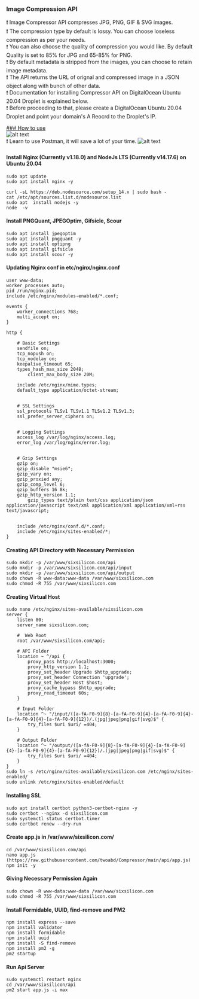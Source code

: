 ### Image Compression API

:exclamation: Image Compressor API compresses JPG, PNG, GIF & SVG images.   
:exclamation: The compression type by default is lossy. You can choose loseless compression as per your needs.      
:exclamation: You can also choose the quality of compression you would like. By default Quality is set to 85% for JPG and 65-85% for PNG.   
:exclamation: By default metadata is stripped from the images, you can choose to retain image metadata.    
:exclamation: The API returns the URL of orignal and compressed image in a JSON object along with bunch of other data.      
:exclamation: Documentation for installing Compressor API on DigitalOcean Ubuntu 20.04 Droplet is explained below.   
:exclamation: Before proceeding to that, please create a DigitalOcean Ubuntu 20.04 Droplet and point your domain's A Reocrd to the Droplet's IP.    
   
<ins> ### How to use </ins>  
![alt text](https://github.com/twoabd/Image-Compression-API/blob/main/docs/lossy.png?raw=true)  
:exclamation: Learn to use Postman, it will save a lot of your time. 
![alt text](https://github.com/twoabd/Image-Compression-API/blob/main/docs/Lossless.png?raw=true)   

#### Install Nginx (Currently v1.18.0) and NodeJs LTS (Currently v14.17.6) on Ubuntu 20.04
```
sudo apt update
sudo apt install nginx -y

curl -sL https://deb.nodesource.com/setup_14.x | sudo bash -
cat /etc/apt/sources.list.d/nodesource.list
sudo apt  install nodejs -y
node  -v
```

#### Install PNGQuant, JPEGOptim, Gifsicle, Scour

```
sudo apt install jpegoptim
sudo apt install pngquant -y
sudo apt install optipng
sudo apt install gifsicle
sudo apt install scour -y
```

#### Updating Nginx conf in etc/nginx/nginx.conf
```
user www-data;
worker_processes auto;
pid /run/nginx.pid;
include /etc/nginx/modules-enabled/*.conf;

events {
	worker_connections 768;
	multi_accept on;
}

http {

	# Basic Settings
	sendfile on;
	tcp_nopush on;
	tcp_nodelay on;
	keepalive_timeout 65;
	types_hash_max_size 2048;
        client_max_body_size 20M;

	include /etc/nginx/mime.types;
	default_type application/octet-stream;


	# SSL Settings
	ssl_protocols TLSv1 TLSv1.1 TLSv1.2 TLSv1.3;
	ssl_prefer_server_ciphers on;


	# Logging Settings
	access_log /var/log/nginx/access.log;
	error_log /var/log/nginx/error.log;


	# Gzip Settings
	gzip on; 
	gzip_disable "msie6";
	gzip_vary on;
	gzip_proxied any;
	gzip_comp_level 6;
	gzip_buffers 16 8k;
	gzip_http_version 1.1;
        gzip_types text/plain text/css application/json application/javascript text/xml application/xml application/xml+rss text/javascript;


	include /etc/nginx/conf.d/*.conf;
	include /etc/nginx/sites-enabled/*;
}
```

#### Creating API Directory with Necessary Permission

```
sudo mkdir -p /var/www/sixsilicon.com/api
sudo mkdir -p /var/www/sixsilicon.com/api/input
sudo mkdir -p /var/www/sixsilicon.com/api/output
sudo chown -R www-data:www-data /var/www/sixsilicon.com
sudo chmod -R 755 /var/www/sixsilicon.com
```

#### Creating Virtual Host
```
sudo nano /etc/nginx/sites-available/sixsilicon.com
server {
    listen 80;
    server_name sixsilicon.com;

    #  Web Root
    root /var/www/sixsilicon.com/api;
   
    # API Folder
    location ~ ^/api {
	    proxy_pass http://localhost:3000;
	    proxy_http_version 1.1;
	    proxy_set_header Upgrade $http_upgrade;
	    proxy_set_header Connection 'upgrade';
	    proxy_set_header Host $host;
	    proxy_cache_bypass $http_upgrade;
	    proxy_read_timeout 60s;
    }
    
    # Input Folder
    location ^~ "/input/([a-fA-F0-9]{8}-[a-fA-F0-9]{4}-[a-fA-F0-9]{4}-[a-fA-F0-9]{4}-[a-fA-F0-9]{12})/.(jpg|jpeg|png|gif|svg)$" {
        try_files $uri $uri/ =404;
    }

	# Output Folder
    location ^~ "/output/([a-fA-F0-9]{8}-[a-fA-F0-9]{4}-[a-fA-F0-9]{4}-[a-fA-F0-9]{4}-[a-fA-F0-9]{12})/.(jpg|jpeg|png|gif|svg)$" {
        try_files $uri $uri/ =404;
    }
}
sudo ln -s /etc/nginx/sites-available/sixsilicon.com /etc/nginx/sites-enabled/
sudo unlink /etc/nginx/sites-enabled/default
```

#### Installing SSL
```
sudo apt install certbot python3-certbot-nginx -y
sudo certbot --nginx -d sixsilicon.com
sudo systemctl status certbot.timer
sudo certbot renew --dry-run
```

#### Create app.js in /var/www/sixsilicon.com/
```
cd /var/www/sixsilicon.com/api
nano app.js (https://raw.githubusercontent.com/twoabd/Compressor/main/api/app.js)
npm init -y
```

#### Giving Necessary Permission Again

```
sudo chown -R www-data:www-data /var/www/sixsilicon.com
sudo chmod -R 755 /var/www/sixsilicon.com
```

#### Install Formidable, UUID, find-remove and PM2
```
npm install express --save
npm install validator
npm install formidable
npm install uuid
npm install -S find-remove
npm install pm2 -g
pm2 startup
```

#### Run Api Server
```
sudo systemctl restart nginx
cd /var/www/sixsilicon/api
pm2 start app.js -i max
```
